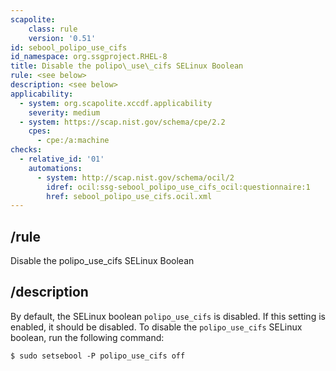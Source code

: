 ```yaml
---
scapolite:
    class: rule
    version: '0.51'
id: sebool_polipo_use_cifs
id_namespace: org.ssgproject.RHEL-8
title: Disable the polipo\_use\_cifs SELinux Boolean
rule: <see below>
description: <see below>
applicability:
  - system: org.scapolite.xccdf.applicability
    severity: medium
  - system: https://scap.nist.gov/schema/cpe/2.2
    cpes:
      - cpe:/a:machine
checks:
  - relative_id: '01'
    automations:
      - system: http://scap.nist.gov/schema/ocil/2
        idref: ocil:ssg-sebool_polipo_use_cifs_ocil:questionnaire:1
        href: sebool_polipo_use_cifs.ocil.xml
---
```



## /rule

Disable the polipo\_use\_cifs SELinux Boolean

## /description

By
default, the SELinux boolean `polipo_use_cifs` is disabled. If this
setting is enabled, it should be disabled. To disable the
`polipo_use_cifs` SELinux boolean, run the following command:

``` 
$ sudo setsebool -P polipo_use_cifs off
```
